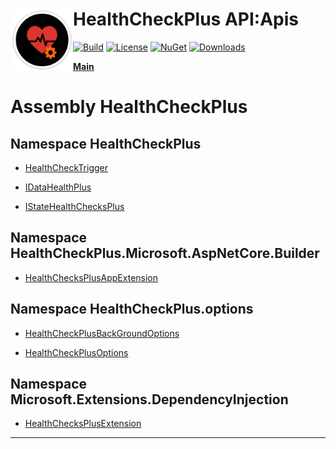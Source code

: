# <img align="left" width="100" height="100" src="../images/icon.png">HealthCheckPlus API:Apis 

[![Build](https://github.com/FRACerqueira/HealthCheckPlus/workflows/Build/badge.svg)](https://github.com/FRACerqueira/HealthCheckPlus/actions/workflows/build.yml)
[![License](https://img.shields.io/badge/License-MIT-brightgreen.svg)](https://github.com/FRACerqueira/HealthCheckPlus/blob/master/LICENSE)
[![NuGet](https://img.shields.io/nuget/v/HealthCheckPlus)](https://www.nuget.org/packages/HealthCheckPlus/)
[![Downloads](https://img.shields.io/nuget/dt/HealthCheckPlus)](https://www.nuget.org/packages/HealthCheckPlus/)

[**Main**](../index.md#table-of-contents)

# Assembly HealthCheckPlus

## Namespace HealthCheckPlus

- [HealthCheckTrigger](./healthcheckplus.healthchecktrigger.md)

- [IDataHealthPlus](./healthcheckplus.idatahealthplus.md)

- [IStateHealthChecksPlus](./healthcheckplus.istatehealthchecksplus.md)

## Namespace HealthCheckPlus.Microsoft.AspNetCore.Builder

- [HealthChecksPlusAppExtension](./healthcheckplus.microsoft.aspnetcore.builder.healthchecksplusappextension.md)

## Namespace HealthCheckPlus.options

- [HealthCheckPlusBackGroundOptions](./healthcheckplus.options.healthcheckplusbackgroundoptions.md)

- [HealthCheckPlusOptions](./healthcheckplus.options.healthcheckplusoptions.md)

## Namespace Microsoft.Extensions.DependencyInjection

- [HealthChecksPlusExtension](./microsoft.extensions.dependencyinjection.healthchecksplusextension.md)


- - -


